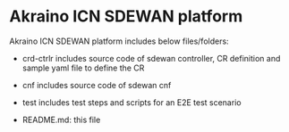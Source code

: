 # Akraino ICN SDEWAN platform

Akraino ICN SDEWAN platform includes below files/folders:

* crd-ctrlr
includes source code of sdewan controller, CR definition and sample yaml file to define the CR

* cnf
includes source code of sdewan cnf

* test
includes test steps and scripts for an E2E test scenario

* README.md: this file
